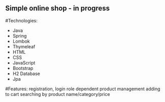 ## Simple online shop - in progress
#Technologies:
- Java
- Spring
- Lombok
- Thymeleaf
- HTML
- CSS
- JavaScript
- Bootstrap
- H2 Database
- Jpa




#Features:
registration, login
role dependent product management
adding to cart
searching by product name/category/price
